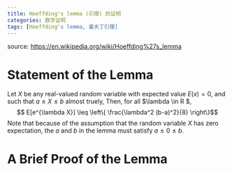 ```yaml
---
title: Hoeffding's lemma (引理) 的证明
categories: 数学证明
tags: [Hoeffding's lemma, 霍夫丁引理]
---
```

source: https://en.wikipedia.org/wiki/Hoeffding%27s_lemma
# Statement of the Lemma
Let $X$ be any real-valued random variable with expected value $E(x)=0$, and such that $a \leq X \leq b$ almost truely,  Then, for all $\lambda \in R $,
$$ E[e^{\lambda X}] \leq \left\{  \frac{\lambda^2 (b-a)^2}{8} \right\}$$
Note that because of the assumption that the random variable $X$ has zero expectation,  the $a$ and $b$ in the lemma must satisfy $a \leq 0 \leq b$.

# A Brief Proof of the Lemma 


